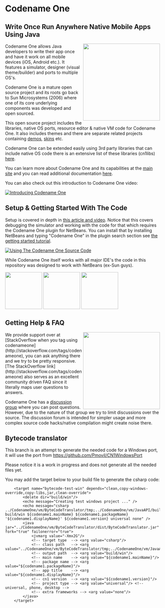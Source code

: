 # Codename One
## Write Once Run Anywhere Native Mobile Apps Using Java

<img align="right" src="http://codenameone.com/img/phones.png" height="250">

Codename One allows Java developers to write their app once and have it work on all mobile devices (iOS, Android etc.). 
It features a simulator, designer (visual theme/builder) and ports to multiple OS's.

Codename One is a mature open source project and its roots go back to Sun Microsystems (2006) where one of its core underlying components was developed and open sourced. 

This open source project includes the libraries, native OS ports, resource editor & native VM code for Codename One. It also includes themes and there are separate related projects containing [demos](https://github.com/codenameone/codenameone-demos/), [skins](https://github.com/codenameone/codenameone-skins) etc.

Codename One can be extended easily using 3rd party libraries that can include native OS code there is an extensive list of these libraries (cn1libs) [here](https://www.codenameone.com/cn1libs.html).

You can learn more about Codename One and its capabilities at the [main site](http://www.codenameone.com) and you can read 
additional documentation [here](https://www.codenameone.com/getting-started.html).

You can also check out this introduction to Codename One video:

[![Introducing Codename One](http://img.youtube.com/vi/r6VO3zaBJGY/0.jpg)](http://www.youtube.com/watch?v=r6VO3zaBJGY "Introducing Codename One")


## Setup & Getting Started With The Code

Setup is covered in depth in [this article and video](https://www.codenameone.com/blog/how-to-use-the-codename-one-sources.html). Notice that this covers debugging the simulator and working with the code for that which requires the Codename One plugin for NetBeans. You can install that by installing NetBeans and typing "Codename One" in the plugin search section see [the getting started tutorial](https://www.codenameone.com/getting-started.html).

[![Using The Codename One Source Code](http://img.youtube.com/vi/2nD75pODPWk/0.jpg)](http://www.youtube.com/watch?v=2nD75pODPWk "Using The Codename One Source Code")

While Codename One itself works with all major IDE's the code in this repository was designed to work with NetBeans (ex-Sun guys). 

<img src="http://codenameone.com/img/NetBeans-logo.png" width="120">

<img src="http://codenameone.com/img/intellij_idea-logo.png" width="120">

<img src="http://codenameone.com/img/eclipse-logo.png" width="120">

## Getting Help & FAQ

<img align="right" src="http://codenameone.com/img/blog/new_icon.png" height="250">
We provide support over at [StackOverflow when you tag using codenameone](http://stackoverflow.com/tags/codenameone), you can ask anything there and we try to be pretty responsive. [The StackOverflow link](http://stackoverflow.com/tags/codenameone) also serves as an excellent community driven FAQ since it literally maps user questions to answers.

Codename One has a [discussion group](https://www.codenameone.com/discussion-forum.html) where you can post questions. However, due to the nature of that group we try to limit discussions over the source. The discussion forum is intended for simpler usage and more complex source code hacks/native compilation might create noise there.

## Bytecode translator

This branch is an attempt to generate the needed code for a Windows port, it will use the port from https://github.com/Pmovil/CN1WindowsPort

Please notice it is a work in progress and does not generate all the needed files yet.

You may add the target below to your build file to generate the csharp code:

```
    <target name="bytecode-test-win" depends="clean,copy-windows-override,copy-libs,jar,clean-override">
        <delete dir="build/win"/>
        <echo message="Creating test windows project ..." />
        <echo message="csharp ../CodenameOne/vm/ByteCodeTranslator/tmp;../CodenameOne/vm/JavaAPI/build/classes;../CodenameOne/Ports/Windows/res;../CodenameOne/Ports/Windows/src;../CodenameOne/CodenameOne/build/classes;build/classes build/win ${codename1.mainName} ${codename1.packageName} '${codename1.displayName}' ${codename1.version} universal none" />
        <java jar="../CodenameOne/vm/ByteCodeTranslator/dist/ByteCodeTranslator.jar" fork="true" failonerror="true">
            <jvmarg value="-Xmx2G"/>
            <!-- target type  --> <arg value="csharp"/>
            <!-- class path   --> <arg value="../CodenameOne/vm/ByteCodeTranslator/tmp;../CodenameOne/vm/JavaAPI/build/classes;../CodenameOne/Ports/Windows/res;../CodenameOne/Ports/Windows/src;../CodenameOne/CodenameOne/build/classes;build/classes"/>
            <!-- output path  --> <arg value="build/win"/>
            <!-- main name    --> <arg value="${codename1.mainName}"/>
            <!-- package name --> <arg value="${codename1.packageName}"/>
            <!-- app title    --> <arg value="${codename1.displayName}"/>
            <!-- cn1 version  --> <arg value="${codename1.version}"/>
            <!-- project type --> <arg value="universal"/> <!-- universal, phone, desktop -->
            <!-- extra frameworks --> <arg value="none"/>
        </java>
    </target>
```
